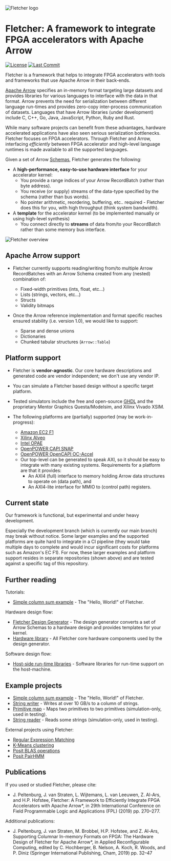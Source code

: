 ![Fletcher logo](docs/fletcher_notext.svg)

# Fletcher: A framework to integrate FPGA accelerators with Apache Arrow

[![License](https://badgen.net/github/license/abs-tudelft/fletcher)](https://github.com/abs-tudelft/fletcher/blob/develop/LICENSE)
[![Last Commit](https://badgen.net/github/last-commit/abs-tudelft/fletcher/develop)](https://badgen.net/github/last-commit/abs-tudelft/fletcher/develop)

Fletcher is a framework that helps to integrate FPGA accelerators with tools and
frameworks that use Apache Arrow in their back-ends.

[Apache Arrow](https://arrow.apache.org/) specifies an in-memory format
targeting large datasets and provides libraries for various languages to
interface with the data in that format. Arrow prevents the need for
serialization between different language run-times and provides zero-copy
inter-process communication of datasets. Languages that have Arrow libraries
(under development) include C, C++, Go, Java, JavaScript, Python, Ruby and Rust.

While many software projects can benefit from these advantages, hardware
accelerated applications have also seen serious serialization bottlenecks.
Fletcher focuses on FPGA accelerators. Through Fletcher and Arrow, interfacing
_efficiently_ between FPGA accelerator and high-level language runtimes is made
available to all the supported languages.

Given a set of Arrow
[Schemas](https://arrow.apache.org/docs/format/Columnar.html), Fletcher
generates the following:

- A **high-performance, easy-to-use hardware interface** for your accelerator
  kernel:
  - You provide a range indices of your Arrow RecordBatch (rather than byte
    address).
  - You receive (or supply) streams of the data-type specified by the schema
    (rather than bus words).
  - No pointer arithmetic, reordering, buffering, etc.. required - Fletcher
    does this for you, with high throughput (think system bandwidth).
- A **template** for the accelerator kernel (to be implemented manually or
  using high-level synthesis)
  - You connect directly to **streams** of data from/to your RecordBatch rather
    than some memory bus interface.

![Fletcher overview](fletcher.svg)

## Apache Arrow support

- Fletcher currently supports reading/writing from/to multiple Arrow
  RecordBatches with an Arrow Schema created from any (nested) combination of:

  - Fixed-width primitives (ints, float, etc...)
  - Lists (strings, vectors, etc...)
  - Structs
  - Validity bitmaps

- Once the Arrow reference implementation and format specific reaches ensured
  stability (i.e. version 1.0), we would like to support:
  - Sparse and dense unions
  - Dictionaries
  - Chunked tabular structures (`Arrow::Table`)

## Platform support

- Fletcher is **vendor-agnostic**. Our core hardware descriptions and
  generated code are vendor independent; we don't use any vendor IP.
- You can simulate a Fletcher based design without a specific target platform.
- Tested simulators include the free and open-source
  [GHDL](https://github.com/ghdl/ghdl) and the proprietary Mentor Graphics
  Questa/Modelsim, and Xilinx Vivado XSIM.

- The following platforms are (partially) supported (may be work-in-progress):
  - [Amazon EC2 F1](https://github.com/abs-tudelft/fletcher-aws)
  - [Xilinx Alveo](https://github.com/abs-tudelft/fletcher-alveo)
  - [Intel OPAE](https://github.com/abs-tudelft/fletcher-opae)
  - [OpenPOWER CAPI SNAP](https://github.com/abs-tudelft/fletcher-snap)
  - [OpenPOWER OpenCAPI OC-Accel](https://github.com/abs-tudelft/fletcher-oc-accel)
  - Our top-level can be generated to speak AXI, so it should be easy to
    integrate with many existing systems. Requirements for a platform are that
    it provides:
    - An AXI4 (full) interface to memory holding Arrow data structures to
      operate on (data path), and
    - An AXI4-lite interface for MMIO to (control path) registers.

## Current state

Our framework is functional, but experimental and under heavy development.

Especially the development branch (which is currently our main branch) may break
without notice. Some larger examples and the supported platforms are quite hard
to integrate in a CI pipeline (they would take multiple days to complete and
would incur significant costs for platforms such as Amazon's EC F1). For now,
these larger examples and platform support resides in separate repositories
(shown above) and are tested against a specific tag of this repository.

## Further reading

Tutorials:

- [Simple column sum example](examples/sum/README.md) - The "Hello, World!"
  of Fletcher.

Hardware design flow:

- [Fletcher Design Generator](codegen/cpp/fletchgen/README.md) - The design
  generator converts a set of Arrow Schemas
  to a hardware design and provides templates for your kernel.
- [Hardware library](hardware) - All Fletcher core hardware components used
  by the design generator.

Software design flow:

- [Host-side run-time libraries](runtime) - Software libraries for run-time
  support on the host-machine.

## Example projects

- [Simple column sum example](examples/sum/README.md) - The "Hello, World!"
  of Fletcher.
- [String writer](examples/stringwrite) - Writes at over 10 GB/s to a column
  of strings.
- [Primitive map](codegen/test/primmap) - Maps two primitives to two
  primitives (simulation-only, used in testing).
- [String reader](codegen/test/stringread) - Reads some strings
  (simulation-only, used in testing).

External projects using Fletcher:

- [Regular Expression Matching](https://github.com/abs-tudelft/fletcher-example-regexp)
- [K-Means clustering](https://github.com/abs-tudelft/fletcher-example-kmeans)
- [Posit BLAS operations](https://github.com/lvandam/posit_blas_hdl)
- [Posit PairHMM](https://github.com/lvandam/pairhmm_posit_hdl_arrow)

## Publications
If you used or studied Fletcher, please cite:
- J. Peltenburg, J. van Straten, L. Wijtemans, L. van Leeuwen, Z. Al-Ars, and
  H.P. Hofstee, Fletcher: A Framework to Efficiently Integrate FPGA Accelerators
  with Apache Arrow*, in 29th International Conference on Field Programmable 
  Logic and Applications (FPL) (2019) pp. 270–277.

Additional publications:
- J. Peltenburg, J. van Straten, M. Brobbel, H.P. Hofstee, and Z. Al-Ars,
  Supporting Columnar In-memory Formats on FPGA: The Hardware Design of Fletcher
  for Apache Arrow*, in Applied Reconfigurable Computing, edited by 
  C. Hochberger, B. Nelson, A. Koch, R. Woods, and P. Diniz (Springer 
  International Publishing, Cham, 2019) pp. 32–47
